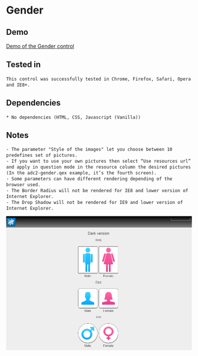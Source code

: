Gender
=====

Demo
-------

[Demo of the Gender control](http://show.askia.com/WebProd/cgi-bin/AskiaExt.dll?Action=StartSurvey&SurveyName=ADC2_Gender)

Tested in
-----------

    This control was successfully tested in Chrome, Firefox, Safari, Opera and IE8+.

Dependencies
-----------------

    * No dependencies (HTML, CSS, Javascript (Vanilla))

Notes
-------

    - The parameter "Style of the images" let you choose between 10 predefines set of pictures.
    - If you want to use your own pictures then select “Use resources url”
    and apply in question mode in the resource column the desired pictures
    (In the adc2-gender.qex example, it’s the fourth screen).
    - Some parameters can have different rendering depending of the browser used.
    - The Border Radius will not be rendered for IE8 and lower version of Internet Explorer.
    - The Drop Shadow will not be rendered for IE9 and lower version of Internet Explorer.

![screenshot](/example/adc2-gender.png)

